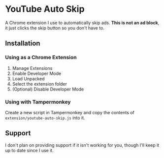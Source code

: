 # YouTube Auto Skip
A Chrome extension I use to automatically skip ads. **This is not an ad block**, it just clicks the skip button so you don't have to.

## Installation

### Using as a Chrome Extension
1. Manage Extensions
2. Enable Developer Mode
3. Load Unpacked
4. Select the extension folder
5. (Optional) Disable Developer Mode

### Using with Tampermonkey
Create a new script in Tampermonkey and copy the contents of `extension/youtube-auto-skip.js` into it.

## Support
I don't plan on providing support if it isn't working for you, though I'll keep it up to date since I use it.
